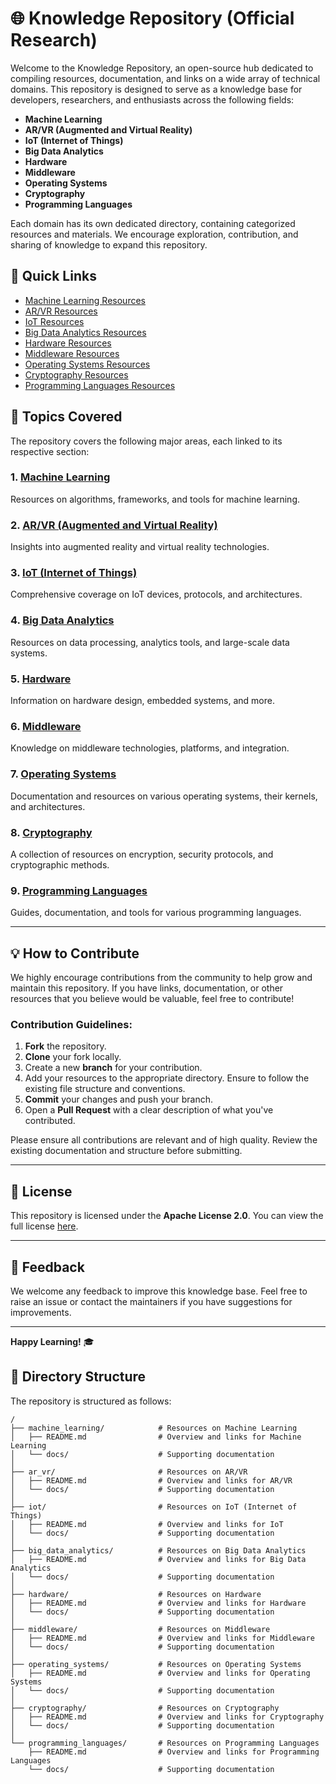 # 🌐 Knowledge Repository (Official Research)

Welcome to the Knowledge Repository, an open-source hub dedicated to compiling resources, documentation, and links on a wide array of technical domains. This repository is designed to serve as a knowledge base for developers, researchers, and enthusiasts across the following fields:

- **Machine Learning**
- **AR/VR (Augmented and Virtual Reality)**
- **IoT (Internet of Things)**
- **Big Data Analytics**
- **Hardware**
- **Middleware**
- **Operating Systems**
- **Cryptography**
- **Programming Languages**

Each domain has its own dedicated directory, containing categorized resources and materials. We encourage exploration, contribution, and sharing of knowledge to expand this repository.

## 🔗 Quick Links

- [Machine Learning Resources](./machine_learning/README.md)
- [AR/VR Resources](./ar_vr/README.md)
- [IoT Resources](./iot/README.md)
- [Big Data Analytics Resources](./big_data_analytics/README.md)
- [Hardware Resources](./hardware/README.md)
- [Middleware Resources](./middleware/README.md)
- [Operating Systems Resources](./operating_systems/README.md)
- [Cryptography Resources](./cryptography/README.md)
- [Programming Languages Resources](./programming_languages/README.md)


## 🚀 Topics Covered

The repository covers the following major areas, each linked to its respective section:

### 1. [Machine Learning](./machine_learning/README.md)
Resources on algorithms, frameworks, and tools for machine learning.

### 2. [AR/VR (Augmented and Virtual Reality)](./ar_vr/README.md)
Insights into augmented reality and virtual reality technologies.

### 3. [IoT (Internet of Things)](./iot/README.md)
Comprehensive coverage on IoT devices, protocols, and architectures.

### 4. [Big Data Analytics](./big_data_analytics/README.md)
Resources on data processing, analytics tools, and large-scale data systems.

### 5. [Hardware](./hardware/README.md)
Information on hardware design, embedded systems, and more.

### 6. [Middleware](./middleware/README.md)
Knowledge on middleware technologies, platforms, and integration.

### 7. [Operating Systems](./operating_systems/README.md)
Documentation and resources on various operating systems, their kernels, and architectures.

### 8. [Cryptography](./cryptography/README.md)
A collection of resources on encryption, security protocols, and cryptographic methods.

### 9. [Programming Languages](./programming_languages/README.md)
Guides, documentation, and tools for various programming languages.

---

## 💡 How to Contribute

We highly encourage contributions from the community to help grow and maintain this repository. If you have links, documentation, or other resources that you believe would be valuable, feel free to contribute!

### Contribution Guidelines:
1. **Fork** the repository.
2. **Clone** your fork locally.
3. Create a new **branch** for your contribution.
4. Add your resources to the appropriate directory. Ensure to follow the existing file structure and conventions.
5. **Commit** your changes and push your branch.
6. Open a **Pull Request** with a clear description of what you've contributed.

Please ensure all contributions are relevant and of high quality. Review the existing documentation and structure before submitting.

---

## 📜 License

This repository is licensed under the **Apache License 2.0**. You can view the full license [here](https://www.apache.org/licenses/LICENSE-2.0).

---

## 📧 Feedback

We welcome any feedback to improve this knowledge base. Feel free to raise an issue or contact the maintainers if you have suggestions for improvements.

---
**Happy Learning!** 🎓

## 📁 Directory Structure

The repository is structured as follows:

```plaintext
/
├── machine_learning/            # Resources on Machine Learning
│   ├── README.md                # Overview and links for Machine Learning
│   └── docs/                    # Supporting documentation
│
├── ar_vr/                       # Resources on AR/VR
│   ├── README.md                # Overview and links for AR/VR
│   └── docs/                    # Supporting documentation
│
├── iot/                         # Resources on IoT (Internet of Things)
│   ├── README.md                # Overview and links for IoT
│   └── docs/                    # Supporting documentation
│
├── big_data_analytics/          # Resources on Big Data Analytics
│   ├── README.md                # Overview and links for Big Data Analytics
│   └── docs/                    # Supporting documentation
│
├── hardware/                    # Resources on Hardware
│   ├── README.md                # Overview and links for Hardware
│   └── docs/                    # Supporting documentation
│
├── middleware/                  # Resources on Middleware
│   ├── README.md                # Overview and links for Middleware
│   └── docs/                    # Supporting documentation
│
├── operating_systems/           # Resources on Operating Systems
│   ├── README.md                # Overview and links for Operating Systems
│   └── docs/                    # Supporting documentation
│
├── cryptography/                # Resources on Cryptography
│   ├── README.md                # Overview and links for Cryptography
│   └── docs/                    # Supporting documentation
│
└── programming_languages/       # Resources on Programming Languages
    ├── README.md                # Overview and links for Programming Languages
    └── docs/                    # Supporting documentation

